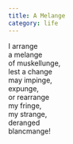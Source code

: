 ```yaml
---
title: A Melange
category: life
---
```

I arrange  
a melange  
of muskellunge,  
lest a change  
may impinge,  
expunge,  
or rearrange  
my fringe,  
my strange,  
deranged  
blancmange!
